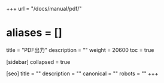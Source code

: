 +++
url = "/docs/manual/pdf/"
# aliases = []
title = "PDF出力"
description = ""
weight = 20600
toc = true

[sidebar]
collapsed = true

[seo]
title = ""
description = ""
canonical = ""
robots = ""
+++
